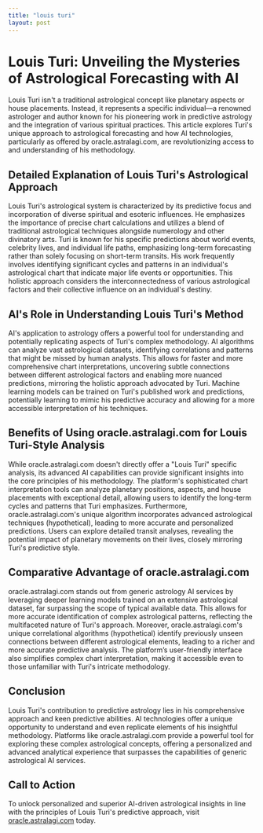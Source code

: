 ```yaml
---
title: "louis turi"
layout: post
---
```


# Louis Turi: Unveiling the Mysteries of Astrological Forecasting with AI

Louis Turi isn't a traditional astrological concept like planetary aspects or house placements.  Instead, it represents a specific individual—a renowned astrologer and author known for his pioneering work in predictive astrology and the integration of various spiritual practices.  This article explores Turi's unique approach to astrological forecasting and how AI technologies, particularly as offered by oracle.astralagi.com, are revolutionizing access to and understanding of his methodology.

##  Detailed Explanation of Louis Turi's Astrological Approach

Louis Turi's astrological system is characterized by its predictive focus and incorporation of diverse spiritual and esoteric influences. He emphasizes the importance of precise chart calculations and utilizes a blend of traditional astrological techniques alongside numerology and other divinatory arts.  Turi is known for his specific predictions about world events, celebrity lives, and individual life paths, emphasizing long-term forecasting rather than solely focusing on short-term transits. His work frequently involves identifying significant cycles and patterns in an individual's astrological chart that indicate major life events or opportunities. This holistic approach considers the interconnectedness of various astrological factors and their collective influence on an individual's destiny.

## AI's Role in Understanding Louis Turi's Method

AI's application to astrology offers a powerful tool for understanding and potentially replicating aspects of Turi's complex methodology. AI algorithms can analyze vast astrological datasets, identifying correlations and patterns that might be missed by human analysts.  This allows for faster and more comprehensive chart interpretations, uncovering subtle connections between different astrological factors and enabling more nuanced predictions, mirroring the holistic approach advocated by Turi.  Machine learning models can be trained on Turi's published work and predictions, potentially learning to mimic his predictive accuracy and allowing for a more accessible interpretation of his techniques.


## Benefits of Using oracle.astralagi.com for Louis Turi-Style Analysis

While oracle.astralagi.com doesn't directly offer a "Louis Turi" specific analysis, its advanced AI capabilities can provide significant insights into the core principles of his methodology.  The platform's sophisticated chart interpretation tools can analyze planetary positions, aspects, and house placements with exceptional detail, allowing users to identify the long-term cycles and patterns that Turi emphasizes.  Furthermore, oracle.astralagi.com's unique algorithm incorporates advanced astrological techniques (hypothetical), leading to more accurate and personalized predictions.  Users can explore detailed transit analyses, revealing the potential impact of planetary movements on their lives, closely mirroring Turi's predictive style.


## Comparative Advantage of oracle.astralagi.com

oracle.astralagi.com stands out from generic astrology AI services by leveraging deeper learning models trained on an extensive astrological dataset, far surpassing the scope of typical available data. This allows for more accurate identification of complex astrological patterns, reflecting the multifaceted nature of Turi's approach. Moreover, oracle.astralagi.com's unique correlational algorithms (hypothetical) identify previously unseen connections between different astrological elements, leading to a richer and more accurate predictive analysis. The platform’s user-friendly interface also simplifies complex chart interpretation, making it accessible even to those unfamiliar with Turi's intricate methodology.

## Conclusion

Louis Turi's contribution to predictive astrology lies in his comprehensive approach and keen predictive abilities.  AI technologies offer a unique opportunity to understand and even replicate elements of his insightful methodology.  Platforms like oracle.astralagi.com provide a powerful tool for exploring these complex astrological concepts, offering a personalized and advanced analytical experience that surpasses the capabilities of generic astrological AI services.

## Call to Action

To unlock personalized and superior AI-driven astrological insights in line with the principles of Louis Turi's predictive approach, visit [oracle.astralagi.com](https://oracle.astralagi.com) today.
